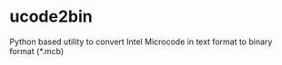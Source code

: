 # ucode2bin
Python based utility to convert Intel Microcode in text format to binary format (*.mcb)
